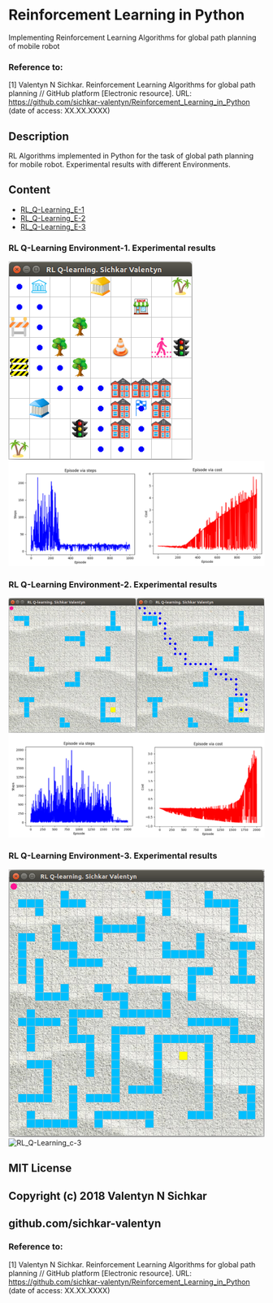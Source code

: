 # Reinforcement Learning in Python
Implementing Reinforcement Learning Algorithms for global path planning of mobile robot

### Reference to:
[1] Valentyn N Sichkar. Reinforcement Learning Algorithms for global path planning // GitHub platform [Electronic resource]. URL: https://github.com/sichkar-valentyn/Reinforcement_Learning_in_Python (date of access: XX.XX.XXXX)

## Description
RL Algorithms implemented in Python for the task of global path planning for mobile robot.
Experimental results with different Environments.

## Content
* [RL_Q-Learning_E-1](https://github.com/sichkar-valentyn/Reinforcement_Learning_in_Python/tree/master/RL_Q-Learning/RL_Q-Learning_E1)
* [RL_Q-Learning_E-2](https://github.com/sichkar-valentyn/Reinforcement_Learning_in_Python/tree/master/RL_Q-Learning/RL_Q-Learning_E2)
* [RL_Q-Learning_E-3](https://github.com/sichkar-valentyn/Reinforcement_Learning_in_Python/tree/master/RL_Q-Learning/RL_Q-Learning_E3)

### RL Q-Learning Environment-1. Experimental results
![RL_Q-Learning_E-1](images/Environment-1.png)
![RL_Q-Learning_C-1](images/Charts-1.png)

### RL Q-Learning Environment-2. Experimental results
![RL_Q-Learning_E-2](images/Environment-2.png)
![RL_Q-Learning_C-2](images/Charts-2.png)

### RL Q-Learning Environment-3. Experimental results
![RL_Q-Learning_E-3](images/Environment-3.png)
![RL_Q-Learning_c-3](images/Charts-3.png)

## MIT License
## Copyright (c) 2018 Valentyn N Sichkar
## github.com/sichkar-valentyn
### Reference to:
[1] Valentyn N Sichkar. Reinforcement Learning Algorithms for global path planning // GitHub platform [Electronic resource]. URL: https://github.com/sichkar-valentyn/Reinforcement_Learning_in_Python (date of access: XX.XX.XXXX)
